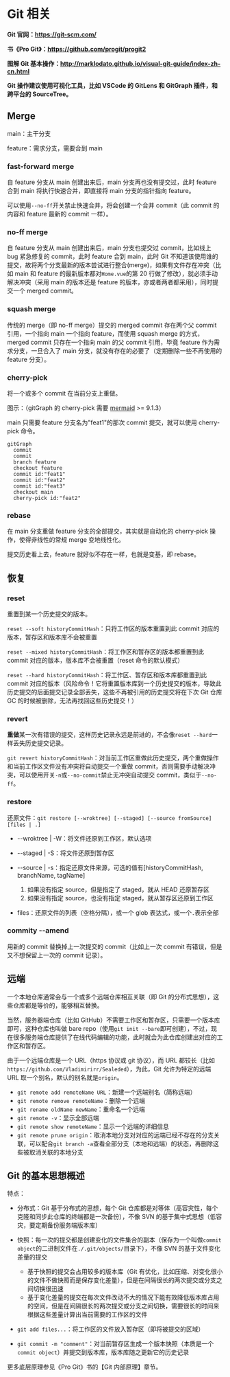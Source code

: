 # Git 相关

**Git 官网：<https://git-scm.com/>**

**书《Pro Git》：<https://github.com/progit/progit2>**

**图解 Git 基本操作：<http://marklodato.github.io/visual-git-guide/index-zh-cn.html>**

**Git 操作建议使用可视化工具，比如 VSCode 的 GitLens 和 GitGraph 插件，和跨平台的 SourceTree。**

## Merge

main：主干分支

feature：需求分支，需要合到 main

### fast-forward merge

自 feature 分支从 main 创建出来后，main 分支再也没有提交过，此时 feature 合到 main 将执行快速合并，即直接将 main 分支的指针指向 feature。

可以使用`--no-ff`开关禁止快速合并，将会创建一个合并 commit（此 commit 的内容和 feature 最新的 commit 一样）。

### no-ff merge

自 feature 分支从 main 创建出来后，main 分支也提交过 commit，比如线上 bug 紧急修复的 commit，此时 feature 合到 main，此时 Git 不知道该使用谁的提交，故将两个分支最新的版本尝试进行整合(merge)，如果有文件存在冲突（比如 main 和 feature 的最新版本都对`Home.vue`的第 20 行做了修改），就必须手动解决冲突（采用 main 的版本还是 feature 的版本，亦或者两者都采用），同时提交一个 merged commit。

### squash merge

传统的 merge（即 no-ff merge）提交的 merged commit 存在两个父 commit 引用，一个指向 main 一个指向 feature，而使用 squash merge 的方式，merged commit 只存在一个指向 main 的父 commit 引用，毕竟 feature 作为需求分支，一旦合入了 main 分支，就没有存在的必要了（定期删除一些不再使用的 feature 分支）。

### cherry-pick

将一个或多个 commit 在当前分支上重做。

图示：（gitGraph 的 cherry-pick 需要 [mermaid](https://cdn.jsdelivr.net/npm/mermaid@9.1.3/dist/mermaid.min.js) >= 9.1.3）

main 只需要 feature 分支名为"feat1"的那次 commit 提交，就可以使用 cherry-pick 命令。

```mermaid
gitGraph
  commit
  commit
  branch feature
  checkout feature
  commit id:"feat1"
  commit id:"feat2"
  commit id:"feat3"
  checkout main
  cherry-pick id:"feat2"
```

### rebase

在 main 分支重做 feature 分支的全部提交，其实就是自动化的 cherry-pick 操作，使得非线性的常规 merge 变地线性化。

提交历史看上去，feature 就好似不存在一样，也就是变基，即 rebase。

## 恢复

### reset

重置到某一个历史提交的版本。

`reset --soft historyCommitHash`：只将工作区的版本重置到此 commit 对应的版本，暂存区和版本库不会被重置

`reset --mixed historyCommitHash`：将工作区和暂存区的版本都重置到此 commit 对应的版本，版本库不会被重置（reset 命令的默认模式）

`reset --hard historyCommitHash`：将工作区、暂存区和版本库都重置到此 commit 对应的版本（风险命令！它将重置版本库到一个历史提交的版本，导致此历史提交的后面提交记录全部丢失，这些不再被引用的历史提交将在下次 Git 仓库 GC 的时候被删除，无法再找回这些历史提交！）

### revert

**重做**某一次有错误的提交，这样历史记录永远是前进的，不会像`reset --hard`一样丢失历史提交记录。

`git revert historyCommitHash`：对当前工作区重做此历史提交，两个重做操作和当前工作区文件没有冲突将自动提交一个重做 commit，否则需要手动解决冲突，可以使用开关`-n`或`--no-commit`禁止无冲突自动提交 commit，类似于`--no-ff`。

### restore

还原文件：`git restore [--wroktree] [--staged] [--source fromSource] [files | .]`

- --wroktree | -W：将文件还原到工作区，默认选项
- --staged | -S：将文件还原到暂存区
- --source | -s：指定还原文件来源，可选的值有[historyCommitHash, branchName, tagName]

  1. 如果没有指定 source，但是指定了 staged，就从 HEAD 还原暂存区
  2. 如果没有指定 source，也没有指定 staged，就从暂存区还原到工作区

- files：还原文件的列表（空格分隔），或一个 glob 表达式，或一个`.`表示全部

### commity --amend

用新的 commit 替换掉上一次提交的 commit（比如上一次 commit 有错误，但是又不想保留上一次的 commit 记录）。

## 远端

一个本地仓库通常会与一个或多个远端仓库相互关联（即 Git 的分布式思想），这些仓库都是等价的，能够相互替换。

当然，服务器端仓库（比如 GitHub）不需要工作区和暂存区，只需要一个版本库即可，这种仓库也叫做 bare repo（使用`git init --bare`即可创建），不过，现在很多服务端仓库提供了在线代码编辑的功能，此时就会为此仓库创建出对应的工作区和暂存区。

由于一个远端仓库是一个 URL（https 协议或 git 协议），而 URL 都较长（比如`https://github.com/Vladimirirr/Sealeded`），为此，Git 允许为特定的远端 URL 取一个别名，默认的别名就是`origin`。

- `git remote add remoteName URL`：新建一个远端别名（简称远端）
- `git remote remove remoteName`：删除一个远端
- `git rename oldName newName`：重命名一个远端
- `git remote -v`：显示全部远端
- `git remote show remoteName`：显示一个远端的详细信息
- `git remote prune origin`：取消本地分支对对应的远端已经不存在的分支关联，可以配合`git branch -a`查看全部分支（本地和远端）的状态，再删除这些被取消关联的本地分支

## Git 的基本思想概述

特点：

- 分布式：Git 基于分布式的思想，每个 Git 仓库都是对等体（高容灾性，每个克隆和同步此仓库的终端都是一次备份），不像 SVN 的基于集中式思想（低容灾，要定期备份服务端版本库）
- 快照：每一次的提交都是创建变化的文件集合的副本（保存为一个叫做`commit object`的二进制文件在`./.git/objects/`目录下），不像 SVN 的基于文件变化差量的提交

  - 基于快照的提交会占用较多的版本库（Git 有优化，比如压缩、对变化很小的文件不做快照而是保存变化差量），但是在间隔很长的两次提交或分支之间切换很迅速
  - 基于变化差量的提交在每次文件改动不大的情况下能有效降低版本库占用的空间，但是在间隔很长的两次提交或分支之间切换，需要很长的时间来根据这些差量计算出当前需要的工作区的文件

- `git add files...`：将工作区的文件放入暂存区（即将被提交的区域）
- `git commit -m "comment"`：对当前暂存区生成一个版本快照（本质是一个`commit object`）并提交到版本库，版本库随之更新它的历史记录

更多底层原理参见《Pro Git》书的【Git 内部原理】章节。
